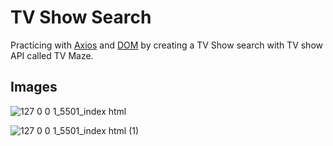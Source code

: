 # TV Show Search

Practicing with [Axios](https://github.com/axios/axios#installing) and [DOM](https://developer.mozilla.org/en-US/docs/Web/API/Document_Object_Model/Introduction) by creating a TV Show search with TV show API called TV Maze.

## Images

![127 0 0 1_5501_index html](https://user-images.githubusercontent.com/70292131/182437924-f5ccfd7b-bd72-4c18-a06a-43426ed659ba.png)

![127 0 0 1_5501_index html (1)](https://user-images.githubusercontent.com/70292131/182437933-1793cee2-2e7e-4af4-b5cb-f2ff39b83b06.png)
